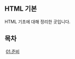 ## HTML 기본

HTML 기초에 대해 정리한 곳입니다. 



## 목차

​	[01.준비]( https://github.com/16Hongc/TIL/blob/master/Web/HTML/01.%EC%A4%80%EB%B9%84'/01.%EC%A4%80%EB%B9%84.md, "Hello Web" )

